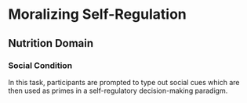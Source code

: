 # Moralizing Self-Regulation
## Nutrition Domain
### Social Condition

In this task, participants are prompted to type out social cues which are then used as primes in a self-regulatory decision-making paradigm.
